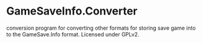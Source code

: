 GameSaveInfo.Converter
===
conversion program for converting other formats for storing save game into to the GameSave.Info format. Licensed under GPLv2.
